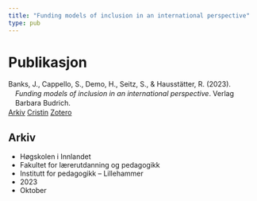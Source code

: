 ```yaml
---
title: "Funding models of inclusion in an international perspective"
type: pub
---
```

<h1>Publikasjon</h1>
<article id="csl-bib-container-JH7G4RR9" class="csl-bib-container">
  <div class="csl-bib-body" style="line-height: 1.35; padding-left: 1em; text-indent:-1em;">
  <div class="csl-entry">Banks, J., Cappello, S., Demo, H., Seitz, S., &amp; Hausst&#xE4;tter, R. (2023). <i>Funding models of inclusion in an international perspective</i>. Verlag Barbara Budrich.</div>
</div>
  <div class="csl-bib-buttons">
    <a href="#taxonomy-article-JH7G4RR9" class="csl-bib-button">Arkiv</a>
    <a href="https://app.cristin.no/results/show.jsf?id=2185074" alt="Cristin URL" class="csl-bib-button">Cristin</a>
    <a href="http://zotero.org/groups/5022929/items/JH7G4RR9" alt="Zotero URL" class="csl-bib-button">Zotero</a>
  </div>
  <div id="csl-bib-meta-container-JH7G4RR9"></div>
</article>
<div id="csl-bib-meta-JH7G4RR9" class="csl-bib-meta">
  <article id="taxonomy-article-JH7G4RR9" class="taxonomy-article">
    <h1>Arkiv</h1>
    <ul>
      <li>Høgskolen i Innlandet</li>
      <li>Fakultet for lærerutdanning og pedagogikk</li>
      <li>Institutt for pedagogikk – Lillehammer</li>
      <li>2023</li>
      <li>Oktober</li>
    </ul>
  </article>
</div>
